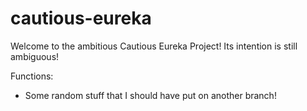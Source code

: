 # cautious-eureka

Welcome to the ambitious Cautious Eureka Project!
Its intention is still ambiguous!

Functions:

- Some random stuff that I should have put on another branch!
